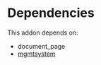 # Dependencies

This addon depends on:

- document_page
- [mgmtsystem](../../odoo-bringout-oca-management-system-mgmtsystem)
